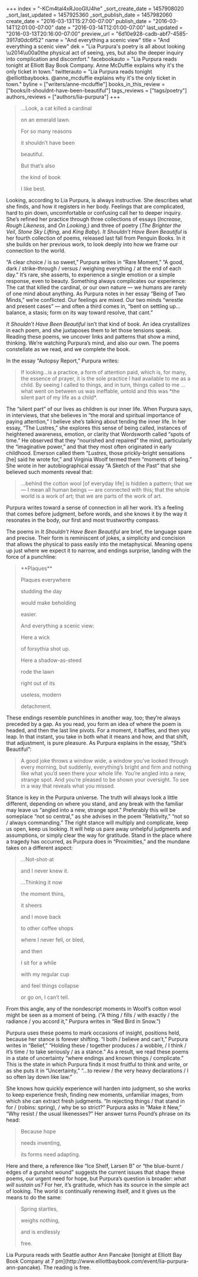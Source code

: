 +++
index = "-KCm4tal4xRJooGlU4he"
_sort_create_date = 1457908020
_sort_last_updated = 1457925360
_sort_publish_date = 1457982060
create_date = "2016-03-13T15:27:00-07:00"
publish_date = "2016-03-14T12:01:00-07:00"
date = "2016-03-14T12:01:00-07:00"
last_updated = "2016-03-13T20:16:00-07:00"
preview_url = "6d10e928-cadb-abf7-4585-3917d0dc6f52"
name = "And everything a scenic view"
title = "And everything a scenic view"
dek = "Lia Purpura's poetry is all about looking \u2014\u00a0the physical act of seeing, yes, but also the deeper inquiry into complication and discomfort."
facebookauto = "Lia Purpura reads tonight at Elliott Bay Book Company. Anne McDuffie explains why it's the only ticket in town."
twitterauto = "Lia Purpura reads tonight @elliottbaybooks. @anne_mcduffie explains why it's the only ticket in town."
byline = ["writers/anne-mcduffie"]
books_in_this_review = ["books/it-shouldnt-have-been-beautiful"]
tags_reviews = ["tags/poetry"]
authors_reviews = ["authors/lia-purpura"]
+++

<blockquote><p class=”noindent”>…Look, a cat killed a cardinal</p>
<p class="noindent">on an emerald lawn.</p>
<p class="noindent">For so many reasons </p>
<p class="noindent">it shouldn’t have been </p>
<p class="noindent">beautiful. </p>
<p class="noindent">But that’s also</p>
<p class="noindent">the kind of book</p>
<p class="noindent">I like best. </p></blockquote>

Looking, according to Lia Purpura, is always instructive. She describes what she finds, and how it registers in her body. Feelings that are complicated, hard to pin down, uncomfortable or confusing call her to deeper inquiry. She’s refined her practice through three collections of essays (*Increase*, *Rough Likeness*, and *On Looking*,) and three of poetry (*The Brighter the Veil*, *Stone Sky Lifting*, and *King Baby*). *It Shouldn’t Have Been Beautiful* is her fourth collection of poems, released last fall from Penguin Books. In it she builds on her previous work, to look deeply into how we frame our connection to the world.

“A clear choice / is so sweet,” Purpura writes in “Rare Moment,” “A good, dark / strike-through / versus / weighing everything / at the end of each day.” It’s rare, she asserts, to experience a single emotion or a simple response, even to beauty. Something always complicates our experience: The cat that killed the cardinal, or our own nature — we humans are rarely of one mind about anything. As Purpura notes in her essay “Being of Two Minds,” we’re conflicted. Our feelings are mixed. Our two minds “wrestle and present cases” — and often a third comes in, “bent on settling up…balance, a stasis; form on its way toward resolve, that cant.” 

*It Shouldn’t Have Been Beautiful* isn’t that kind of book. An idea crystallizes in each poem, and she juxtaposes them to let those tensions speak. Reading these poems, we uncover links and patterns that show a mind, thinking. We’re watching Purpura’s mind, and also our own. The poems constellate as we read, and we complete the book.

<div class="break"></div>

In the essay “Autopsy Report,” Purpura writes:

<blockquote>If looking…is a practice, a form of attention paid, which is, for many, the essence of prayer, it is the sole practice I had available to me as a child. By seeing I called to things, and in turn, things called to me …what went on between us was ineffable, untold and this was *the silent part of my life as a child*.</blockquote>

The “silent part” of our lives as children is our inner life. When Purpura says, in interviews, that she believes in “the moral and spiritual importance of paying attention,” I believe she’s talking about tending the inner life. In her essay, “The Lustres,” she explores this sense of being called, instances of heightened awareness, emotion, or clarity that Wordsworth called “spots of time.” He observed that they “nourished and repaired” the mind, particularly the “imaginative power,” and that they most often originated in early childhood. Emerson called them “*Lustres*, those prickly-bright sensations [he] said he wrote for,” and Virginia Woolf termed them “moments of being.” She wrote in her autobiographical essay “A Sketch of the Past” that she believed such moments reveal that:

<blockquote>…behind the cotton wool [of everyday life] is hidden a pattern; that we — I mean all human beings — are connected with this; that the whole world is a work of art; that we are parts of the work of art.</blockquote>

Purpura writes toward a sense of connection in all her work. It’s a feeling that comes before judgment, before words, and she knows it by the way it resonates in the body, our first and most trustworthy compass. 

<div class="break"></div>

The poems in *It Shouldn’t Have Been Beautiful* are brief, the language spare and precise. Their form is reminiscent of jokes, a simplicity and concision that allows the physical to pass easily into the metaphysical. Meaning opens up just where we expect it to narrow, and endings surprise, landing with the force of a punchline:

<blockquote><p class="noindent">**Plaques**

<p class="noindent">Plaques everywhere</p>
<p class="noindent">studding the day</p>
<p class="noindent">would make beholding </p>
<p class="noindent">easier. </p>
<p class="noindent">And everything a scenic view: </p>
<p class="noindent">Here a wick</p>
<p class="noindent">of forsythia shot up. </p>
<p class="noindent">Here a shadow-as-steed</p>
<p class="noindent">rode the lawn</p>
<p class="noindent">right out of its</p>
<p class="noindent">useless, modern</p>
<p class="noindent">detachment. </p></blockquote>

These endings resemble punchlines in another way, too; they’re always preceded by a gap. As you read, you form an idea of where the poem is headed, and then the last line pivots. For a moment, it baffles, and then you leap. In that instant, you take in both what it means and how, and that shift, that adjustment, is pure pleasure. As Purpura explains in the essay, “Shit’s Beautiful”:

<blockquote>A good joke throws a window wide, a window you’ve looked through every morning, but suddenly, everything’s bright and firm and nothing like what you’d seen there your whole life. You’re angled into a new, strange spot. And you’re pleased to be shown your oversight. To see in a way that reveals what you missed.</blockquote>

Stance is key in the Purpura universe. The truth will always look a little different, depending on where you stand, and any break with the familiar may leave us “angled into a new, strange spot.” Preferably this will be someplace “not so central,” as she advises in the poem “Relativity,” “not so / always commanding.” The right stance will multiply and complicate, keep us open, keep us looking. It will help us pare away unhelpful judgments and assumptions, or simply clear the way for gratitude. Stand in the place where a tragedy has occurred, as Purpura does in “Proximities,” and the mundane takes on a different aspect:

<blockquote><p class="noindent">…Not-shot-at</p>
<p class="noindent">and I never knew it. </p>
<p class="noindent">…Thinking it now</p>
<p class="noindent">the moment thins, </p>
<p class="noindent">it sheers</p>
<p class="noindent">and I move back</p>
<p class="noindent">to other coffee shops</p>
<p class="noindent">where I never fell, or bled, </p>
<p class="noindent">and then</p>
<p class="noindent">I sit for a while </p>
<p class="noindent">with my regular cup</p>
<p class="noindent">and feel things collapse</p>
<p class="noindent">or go on, I can’t tell. </p></blockquote>

From this angle, any of the nondescript moments in Woolf’s cotton wool might be seen as a moment of being. (“A thing / fills / with exactly / the radiance / you accord it,” Purpura writes in “Red Bird in Snow.”) 

Purpura uses these poems to mark occasions of insight, positions held, because her stance is forever shifting. “I both / believe and can’t,” Purpura writes in “Belief,” “Holding these / together produces / a wobble, / I think / it’s time / to take seriously / as a stance.” As a result, we read these poems in a state of uncertainty “where endings and known things / complicate.” This is the state in which Purpura finds it most fruitful to think and write, or as she puts it in “Uncertainty,” “…to review / the very heavy declarations / I so often lay down like law.” 

She knows how quickly experience will harden into judgment, so she works to keep experience fresh, finding new moments, unfamiliar images, from which she can extract fresh judgments. “In rejecting things / that stand in for / (robins: spring), / why be so strict?” Purpura asks in “Make it New,” “Why resist / the usual likenesses?” Her answer turns Pound’s phrase on its head:

<blockquote><p class="noindent">Because hope</p>
<p class="noindent">needs inventing, </p>
<p class="noindent">its forms need adapting. </p></blockquote>

Here and there, a reference like “Ice Shelf, Larsen B” or “the blue-burnt / edges of a gunshot wound” suggests the current issues that shape these poems, our urgent need for hope, but Purpura’s question is broader: *what will sustain us?* For her, it’s gratitude, which has its source in the simple act of looking. The world is continually renewing itself, and it gives us the means to do the same:

<blockquote><p class="noindent">Spring startles,</p>
<p class="noindent">weighs nothing, </p>
<p class="noindent">and is endlessly </p>
<p class="noindent">free. </p></blockquote>

<p class="footer">Lia Purpura reads with Seattle author Ann Pancake [tonight at Elliott Bay Book Company at 7 pm](http://www.elliottbaybook.com/event/lia-purpura-ann-pancake). The reading is free.</p>
